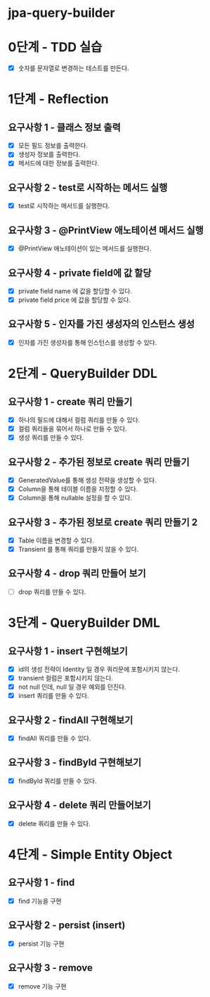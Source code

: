 # jpa-query-builder

# 0단계 - TDD 실습
- [x] 숫자를 문자열로 변경하는 테스트를 만든다.



# 1단계 - Reflection

## 요구사항 1 - 클래스 정보 출력

- [x] 모든 필드 정보를 출력한다.
- [x] 생성자 정보를 출력한다.
- [x] 메서드에 대한 정보를 출력한다.

## 요구사항 2 - test로 시작하는 메서드 실행
- [x] test로 시작하는 메서드를 실행한다.

## 요구사항 3 - @PrintView 애노테이션 메서드 실행
- [x] @PrintView 애노테이션이 있는 메서드를 실행한다.

## 요구사항 4 - private field에 값 할당
- [x] private field name 에 값을 할당할 수 있다.
- [x] private field price 에 값을 할당할 수 있다.

## 요구사항 5 - 인자를 가진 생성자의 인스턴스 생성
- [x] 인자를 가진 생성자를 통해 인스턴스를 생성할 수 있다.


# 2단계 - QueryBuilder DDL

## 요구사항 1 - create 쿼리 만들기

- [x] 하나의 필드에 대해서 컬럼 쿼리를 만들 수 있다.
- [x] 컬럼 쿼리들을 묶어서 하나로 만들 수 있다.
- [x] 생성 쿼리를 만들 수 있다.

## 요구사항 2 - 추가된 정보로 create 쿼리 만들기
- [x] GeneratedValue를 통해 생성 전략을 생성할 수 있다.
- [x] Column을 통해 테이블 이름을 지정할 수 있다.
- [x] Column을 통해 nullable 설정을 할 수 있다.

## 요구사항 3 - 추가된 정보로 create 쿼리 만들기 2
- [x] Table 이름을 변경할 수 있다.
- [x] Transient 를 통해 쿼리를 만들지 않을 수 있다.

## 요구사항 4 - drop 쿼리 만들어 보기
- [ ] drop 쿼리를 만들 수 있다.


# 3단계 - QueryBuilder DML

## 요구사항 1 - insert 구현해보기
- [x] id의 생성 전략이 Identity 일 경우 쿼리문에 포함시키지 않는다.
- [x] transient 컬럼은 포함시키지 않는다.
- [x] not null 인데, null 일 경우 예외를 던진다.
- [x] insert 쿼리를 만들 수 있다.

## 요구사항 2 - findAll 구현해보기
- [x] findAll 쿼리를 만들 수 있다.

## 요구사항 3 - findById 구현해보기
- [x] findById 쿼리를 만들 수 있다.

## 요구사항 4 - delete 쿼리 만들어보기
- [x] delete 쿼리를 만들 수 있다.


# 4단계 - Simple Entity Object

## 요구사항 1 - find
- [x] find 기능을 구현

## 요구사항 2 - persist (insert)
- [x] persist 기능 구현

## 요구사항 3 - remove
- [x] remove 기능 구현


